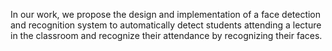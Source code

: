 In our work, we propose the design and implementation of a face detection and recognition system to automatically detect students attending a lecture in the classroom and recognize their attendance by recognizing their faces.


